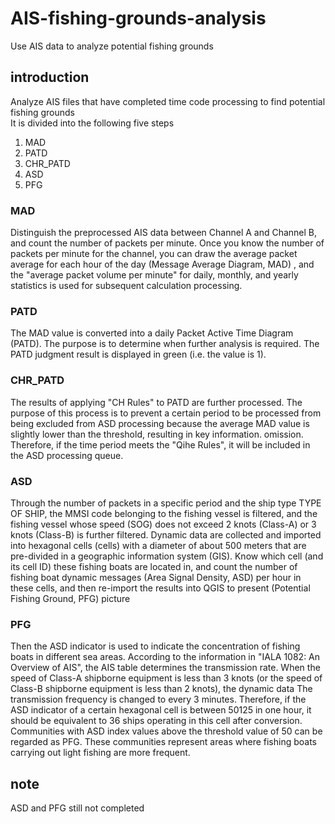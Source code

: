 # AIS-fishing-grounds-analysis
Use AIS data to analyze potential fishing grounds
## introduction
Analyze AIS files that have completed time code processing to find potential fishing grounds  
It is divided into the following five steps  
1. MAD
2. PATD
3. CHR_PATD
4. ASD
5. PFG
### MAD
Distinguish the preprocessed AIS data between Channel A and Channel B, and count the number of packets per minute. Once you know the number of packets per minute for the channel, you can draw the average packet average for each hour of the day (Message Average Diagram, MAD) , and the "average packet volume per minute" for daily, monthly, and yearly statistics is used for subsequent calculation processing.  
### PATD
The MAD value is converted into a daily Packet Active Time Diagram (PATD). The purpose is to determine when further analysis is required. The PATD judgment result is displayed in green (i.e. the value is 1).   
### CHR_PATD
The results of applying "CH Rules" to PATD are further processed. The purpose of this process is to prevent a certain period to be processed from being excluded from ASD processing because the average MAD value is slightly lower than the threshold, resulting in key information. omission. Therefore, if the time period meets the "Qihe Rules", it will be included in the ASD processing queue.  
### ASD
Through the number of packets in a specific period and the ship type TYPE OF SHIP, the MMSI code belonging to the fishing vessel is filtered, and the fishing vessel whose speed (SOG) does not exceed 2 knots (Class-A) or 3 knots (Class-B) is further filtered. Dynamic data are collected and imported into hexagonal cells (cells) with a diameter of about 500 meters that are pre-divided in a geographic information system (GIS). Know which cell (and its cell ID) these fishing boats are located in, and count the number of fishing boat dynamic messages (Area Signal Density, ASD) per hour in these cells, and then re-import the results into QGIS to present (Potential Fishing Ground, PFG) picture  
### PFG
Then the ASD indicator is used to indicate the concentration of fishing boats in different sea areas. According to the information in "IALA 1082: An Overview of AIS", the AIS table determines the transmission rate. When the speed of Class-A shipborne equipment is less than 3 knots (or the speed of Class-B shipborne equipment is less than 2 knots), the dynamic data The transmission frequency is changed to every 3 minutes. Therefore, if the ASD indicator of a certain hexagonal cell is between 50125 in one hour, it should be equivalent to 36 ships operating in this cell after conversion. Communities with ASD index values ​​above the threshold value of 50 can be regarded as PFG. These communities represent areas where fishing boats carrying out light fishing are more frequent.  
## note
ASD and PFG still not completed